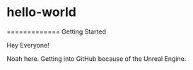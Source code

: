 # hello-world
=============
Getting Started

Hey Everyone!

Noah here. Getting into GitHub because of the Unreal Engine.

